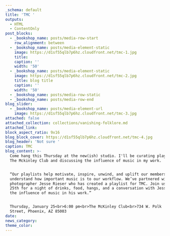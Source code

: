 ```yaml
---
_schema: default
title: 'TMC '
outputs:
  - HTML
  - ContentOnly
post_blocks:
  - _bookshop_name: posts/media-row-start
    row_alignment: between
  - _bookshop_name: posts/media-element-static
    image: https://d1sf55qlb7p6hz.cloudfront.net/tmc-1.jpg
    title:
    caption: ''
    width: '50'
  - _bookshop_name: posts/media-element-static
    image: https://d1sf55qlb7p6hz.cloudfront.net/tmc-2.jpg
    title: blog title
    caption: ''
    width: '50'
  - _bookshop_name: posts/media-row-static
  - _bookshop_name: posts/media-row-end
blog_slider:
  - _bookshop_name: posts/media-element-url
    image: https://d1sf55qlb7p6hz.cloudfront.net/tmc-3.jpg
attached: false
attached_collection: collections/vanishing-folklore.md
attached_link:
block_aspect_ratio: 9x16
blog_block_cover: https://d1sf55qlb7p6hz.cloudfront.net/tmc-4.jpg
blog_header: 'Not sure '
caption: TMC
blog_content: >-
  Come hang this Thursday at the new(ish) studio. I'll be curating playlists for
  The Mckinley Club and discussing the influence of music in my work.⁠


  ⁠“Our playlists help motivate, inspire, unwind, and uplift our members. We
  understand how important music is to our workflow. We’ve partnered with
  photographer Jesse Rieser who has created a playlist for TMC. Join us on Jan
  25th for a night of drinks, food, hangs, and a conversation with Jesse about
  the influence of music in his work.”⁠


  ⁠⁠Thursday, January 25⁠<br>6:00 pm⁠<br>The McKinley Club⁠<br>734 W. Polk
  Street, Phoenix, AZ 85003
date:
news_category:
theme_color:
---
```


